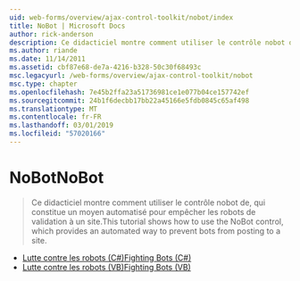 ```yaml
---
uid: web-forms/overview/ajax-control-toolkit/nobot/index
title: NoBot | Microsoft Docs
author: rick-anderson
description: Ce didacticiel montre comment utiliser le contrôle nobot de, qui constitue un moyen automatisé pour empêcher les robots de validation à un site.
ms.author: riande
ms.date: 11/14/2011
ms.assetid: cbf87e68-de7a-4216-b328-50c30f68493c
msc.legacyurl: /web-forms/overview/ajax-control-toolkit/nobot
msc.type: chapter
ms.openlocfilehash: 7e45b2ffa23a51736981ce1e077b04ce157742ef
ms.sourcegitcommit: 24b1f6decbb17bb22a45166e5fdb0845c65af498
ms.translationtype: MT
ms.contentlocale: fr-FR
ms.lasthandoff: 03/01/2019
ms.locfileid: "57020166"
---
```

<a name="nobot"></a><span data-ttu-id="a60da-103">NoBot</span><span class="sxs-lookup"><span data-stu-id="a60da-103">NoBot</span></span>
====================
> <span data-ttu-id="a60da-104">Ce didacticiel montre comment utiliser le contrôle nobot de, qui constitue un moyen automatisé pour empêcher les robots de validation à un site.</span><span class="sxs-lookup"><span data-stu-id="a60da-104">This tutorial shows how to use the NoBot control, which provides an automated way to prevent bots from posting to a site.</span></span>


- [<span data-ttu-id="a60da-105">Lutte contre les robots (C#)</span><span class="sxs-lookup"><span data-stu-id="a60da-105">Fighting Bots (C#)</span></span>](fighting-bots-cs.md)
- [<span data-ttu-id="a60da-106">Lutte contre les robots (VB)</span><span class="sxs-lookup"><span data-stu-id="a60da-106">Fighting Bots (VB)</span></span>](fighting-bots-vb.md)
